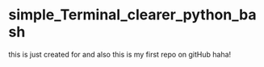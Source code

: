 # simple_Terminal_clearer_python_bash
this is just created for and also this is my first repo on gitHub haha!

